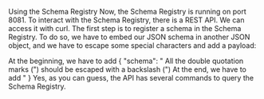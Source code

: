 Using the Schema Registry
Now, the Schema Registry is running on port 8081. To interact with the Schema Registry, there is a REST API. We can access it with curl. The first step is to register a schema in the Schema Registry. To do so, we have to embed our JSON schema in another JSON object, and we have to escape some special characters and add a payload:

At the beginning, we have to add { \"schema\": \"
All the double quotation marks (") should be escaped with a backslash (\")
At the end, we have to add \" }
Yes, as you can guess, the API has several commands to query the Schema Registry.

 